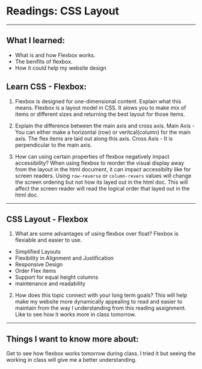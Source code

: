# Readings: CSS Layout

---

## What I learned:
- What is and how Flexbox works.
- The benifits of flexbox.
- How it could help my website design

## Learn CSS - Flexbox:

1. Flexbox is designed for one-dimensional content. Explain what this means.
Flexbox is a layout model in CSS.  It alows you to make mix of items or different sizes and returning the best layout for those items.

2. Explain the difference between the main axis and cross axis.
Main Axis - You can either make a horizontal (row) or veritcal(column) for the main axis.  The flex items are laid out along this axis.
Cross Axis - It is perpendicular to the main axis.  

3. How can using certain properties of flexbox negatively impact accessibility?
When using flexbox to reorder the visual display away from the layout in the html document, it can impact accessibilty like for screen readers. Using `row-reverse` or `column-revers` values will change the screen ordering but not how its layed out in the html doc.  This will affect the screen reader will read the logical order that layed out in the html doc. 
---

## CSS Layout - Flexbox

1. What are some advantages of using flexbox over float?
Flexbox is flexiable and easier to use.
- Simplified Layouts
- Flexibility in Alignment and Justification
- Responsive Design
- Order Flex items
- Support for equal height columns
- maintenance and readability

2. How does this topic connect with your long term goals?
This will help make my website more dynamically appealing to read and easier to maintain from the way I understanding from this reading assignment. Like to see how it works more in class tomorrow.

---

## Things I want to know more about:
Get to see how flexbox works tomorrow during class.  I tried it but seeing the working in class will give me a better understanding.



